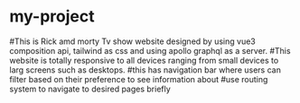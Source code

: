 # my-project

#This is Rick amd morty Tv show  website designed by using vue3 composition api, tailwind as css and using apollo graphql as a server.
#This website is totally responsive to all devices ranging from small devices to larg screens such as desktops.
#this  has navigation bar where users can filter based on their preference to see information about
#use routing system to navigate to desired pages briefly
